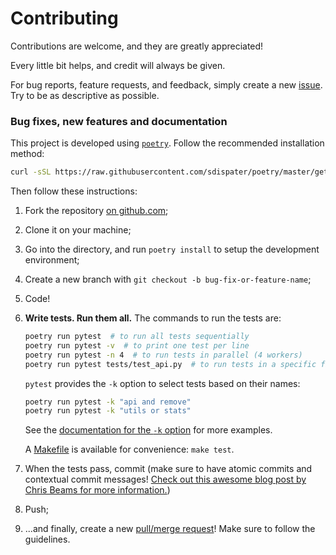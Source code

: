 # Contributing
Contributions are welcome, and they are greatly appreciated!

Every little bit helps, and credit will always be given.

For bug reports, feature requests, and feedback,
simply create a new [issue][1].
Try to be as descriptive as possible.

### Bug fixes, new features and documentation
This project is developed using [`poetry`](https://github.com/sdispater/poetry).
Follow the recommended installation method:

```bash
curl -sSL https://raw.githubusercontent.com/sdispater/poetry/master/get-poetry.py | python
```

Then follow these instructions:

1. Fork the repository [on github.com][2];
1. Clone it on your machine;
1. Go into the directory, and run `poetry install` to setup the development environment;
1. Create a new branch with `git checkout -b bug-fix-or-feature-name`;
1. Code!
1. **Write tests. Run them all.** The commands to run the tests are:
   ```bash
   poetry run pytest  # to run all tests sequentially
   poetry run pytest -v  # to print one test per line
   poetry run pytest -n 4  # to run tests in parallel (4 workers)
   poetry run pytest tests/test_api.py  # to run tests in a specific file
   ```

   `pytest` provides the `-k` option to select tests based on their names:

   ```bash
   poetry run pytest -k "api and remove"
   poetry run pytest -k "utils or stats"
   ```

   See the [documentation for the `-k` option][3] for more examples.

   A [Makefile](Makefile) is available for convenience: `make test`.
1. When the tests pass, commit
  (make sure to have atomic commits and contextual commit messages!
  [Check out this awesome blog post by Chris Beams for more information.][4])
1. Push;
1. ...and finally, create a new [pull/merge request][5]!
   Make sure to follow the guidelines.

[1]: https://github.com/pawamoy/ansito/issues/new
[2]: https://github.com/pawamoy/ansito
[3]: https://docs.pytest.org/en/latest/example/markers.html#using-k-expr-to-select-tests-based-on-their-name
[5]: http://chris.beams.io/posts/git-commit/
[4]: https://github.com/pawamoy/ansito/compare
